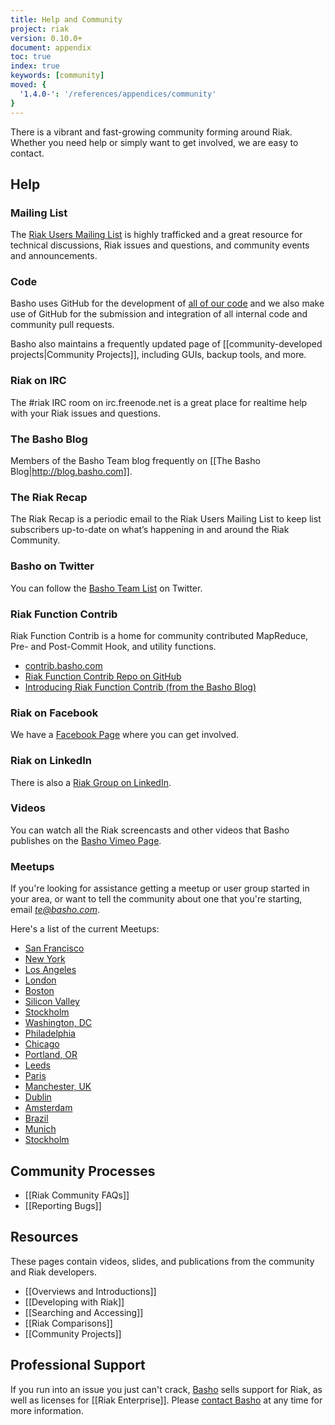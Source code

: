 ```yaml
---
title: Help and Community
project: riak
version: 0.10.0+
document: appendix
toc: true
index: true
keywords: [community]
moved: {
  '1.4.0-': '/references/appendices/community'
}
---
```


There is a vibrant and fast-growing community forming around Riak. Whether you need help or simply want to get involved, we are easy to contact.

## Help

### Mailing List

The [Riak Users Mailing List](http://lists.basho.com/mailman/listinfo/riak-users_lists.basho.com) is highly trafficked and a great resource for technical discussions, Riak issues and questions, and community events and announcements.

### Code

Basho uses GitHub for the development of [all of our code](http://github.com/basho/) and we also make use of GitHub for the submission and integration of all internal code and community pull requests.

Basho also maintains a frequently updated page of [[community-developed projects|Community Projects]], including GUIs, backup tools, and more.

### Riak on IRC

The #riak IRC room on irc.freenode.net is a great place for realtime help with your Riak issues and questions.

### The Basho Blog

Members of the Basho Team blog frequently on [[The Basho Blog|http://blog.basho.com]].

### The Riak Recap

The Riak Recap is a periodic email to the Riak Users Mailing List to keep list subscribers up-to-date on what’s happening in and around the Riak Community.

### Basho on Twitter

You can follow the [Basho Team List](http://twitter.com/basho/team) on Twitter.

### Riak Function Contrib

Riak Function Contrib is a home for community contributed MapReduce, Pre- and Post-Commit Hook, and utility functions.

* [contrib.basho.com](http://contrib.basho.com)
* [Riak Function Contrib Repo on GitHub](https://github.com/basho/riak_function_contrib)
* [Introducing Riak Function Contrib (from the Basho Blog)](http://blog.basho.com/2010/12/02/introducing-riak-function-contrib/)

### Riak on Facebook

We have a [Facebook Page](http://www.facebook.com/pages/Riak/143599935667217) where you can get involved.

### Riak on LinkedIn

There is also a [Riak Group on LinkedIn](http://www.linkedin.com/groups?mostPopular=&gid=2913983).

### Videos

You can watch all the Riak screencasts and other videos that Basho publishes on the [Basho Vimeo Page](http://vimeo.com/bashotech/videos).

### Meetups

If you're looking for assistance getting a meetup or user group started in your area, or want to tell the community about one that you're starting, email *te@basho.com*.

Here's a list of the current Meetups:

* [San Francisco](http://www.meetup.com/San-Francisco-Riak-Meetup/)
* [New York](http://www.meetup.com/NYC-Riak-Meetup)
* [Los Angeles](http://www.meetup.com/Los-Angeles-Riak-Meetup/)
* [London](http://www.meetup.com/riak-london/)
* [Boston](http://www.meetup.com/Boston-Riak)
* [Silicon Valley](http://www.meetup.com/Silicon-Valley-Riak)
* [Stockholm](http://www.meetup.com/Stockholm-Riak-and-NoSQL-Meetup-Group/)
* [Washington, DC](http://www.meetup.com/Riak-DC/)
* [Philadelphia](http://www.meetup.com/Philly-Riak-Meetup/)
* [Chicago](http://www.meetup.com/Chicago-Riak-Meetup)
* [Portland, OR](http://www.meetup.com/Portland-Riak)
* [Leeds](http://www.meetup.com/Leeds-Riak/)
* [Paris](http://www.meetup.com/Paris-Riak-Meetup/)
* [Manchester, UK](http://www.meetup.com/riak-manchester/)
* [Dublin](http://www.meetup.com/Dublin-Riak/)
* [Amsterdam](http://www.meetup.com/Amsterdam-Riak/)
* [Brazil](http://www.meetup.com/Riak-Brazil)
* [Munich](http://www.meetup.com/Riak-Munchen)
* [Stockholm](http://www.meetup.com/Stockholm-Riak-and-NoSQL-Meetup-Group/)


## Community Processes

* [[Riak Community FAQs]]
* [[Reporting Bugs]]

## Resources

These pages contain videos, slides, and publications from the community and Riak developers. 

* [[Overviews and Introductions]]
* [[Developing with Riak]]
* [[Searching and Accessing]]
* [[Riak Comparisons]]
* [[Community Projects]]

## Professional Support

If you run into an issue you just can't crack, [Basho](http://basho.com) sells support for Riak, as well as licenses for [[Riak Enterprise]]. Please [contact Basho](http://basho.com/contact/) at any time for more information.
